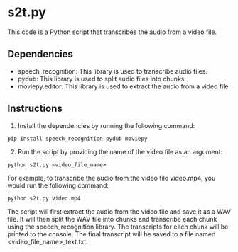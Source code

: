 # **s2t.py**

This code is a Python script that transcribes the audio from a video file.

## **Dependencies**

* speech_recognition: This library is used to transcribe audio files.
* pydub: This library is used to split audio files into chunks.
* moviepy.editor: This library is used to extract the audio from a video file.

## **Instructions**

1. Install the dependencies by running the following command:

```
pip install speech_recognition pydub moviepy
```

2. Run the script by providing the name of the video file as an argument:

```
python s2t.py <video_file_name>
```
For example, to transcribe the audio from the video file video.mp4, you would run the following command:
```
python s2t.py video.mp4
```
The script will first extract the audio from the video file and save it as a WAV file. It will then split the WAV file into chunks and transcribe each chunk using the speech_recognition library. The transcripts for each chunk will be printed to the console. The final transcript will be saved to a file named <video_file_name>_text.txt.
